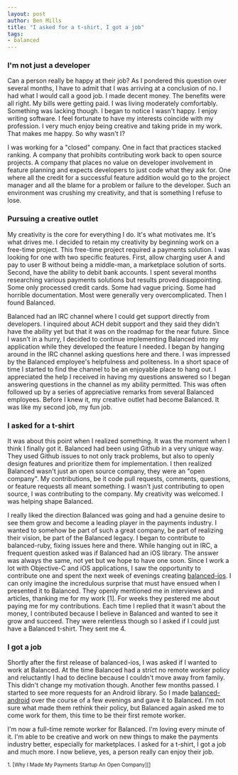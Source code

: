 ```yaml
---
layout: post
author: Ben Mills
title: "I asked for a t-shirt, I got a job"
tags:
- balanced
---
```



### I'm not just a developer

Can a person really be happy at their job? As I pondered this question over several months, I have to admit that I was arriving at a conclusion of no. I had what I would call a good job. I made decent money. The benefits were all right. My bills were getting paid. I was living moderately comfortably. Something was lacking though. I began to notice I wasn't happy. I enjoy writing software. I feel fortunate to have my interests coincide with my profession. I very much enjoy being creative and taking pride in my work. That makes me happy. So why wasn't I?

I was working for a "closed" company. One in fact that practices stacked ranking. A company that prohibits contributing work back to open source projects. A company that places no value on developer involvement in feature planning and expects developers to just code what they ask for. One where all the credit for a successful feature addition would go to the project manager and all the blame for a problem or failure to the developer. Such an environment was crushing my creativity, and that is something I refuse to lose.


### Pursuing a creative outlet

My creativity is the core for everything I do. It's what motivates me. It's what drives me. I decided to retain my creativity by beginning work on a free-time project. This free-time project required a payments solution. I was looking for one with two specific features. First, allow charging user A and pay to user B without being a middle-man, a marketplace solution of sorts. Second, have the ability to debit bank accounts. I spent several months researching various payments solutions but results proved disappointing. Some only processed credit cards. Some had vague pricing. Some had horrible documentation. Most were generally very overcomplicated. Then I found Balanced.

Balanced had an IRC channel where I could get support directly from developers.  I inquired about ACH debit support and they said they didn't have the ability yet but that it was on the roadmap for the near future. Since I wasn't in a hurry, I decided to continue implementing Balanced into my application while they developed the feature I needed. I began by hanging around in the IRC channel asking questions here and there. I was impressed by the Balanced employee's helpfulness and politeness. In a short space of time I started to find the channel to be an enjoyable place to hang out. I appreciated the help I received in having my questions answered so I began answering questions in the channel as my ability permitted. This was often followed up by a series of appreciative remarks from several Balanced employees. Before I knew it, my creative outlet had become Balanced. It was like my second job, my fun job.

### I asked for a t-shirt

It was about this point when I realized something. It was the moment when I think I finally got it. Balanced had been using Github in a very unique way. They used Github issues to not only track problems, but also to openly design features and prioritize them for implementation. I then realized Balanced wasn't just an open source company, they were an "open company". My contributions, be it code pull requests, comments, questions, or feature requests all meant something. I wasn't just contributing to open source, I was contributing to the company. My creativity was welcomed. I was helping shape Balanced.

I really liked the direction Balanced was going and had a genuine desire to see them grow and become a leading player in the payments industry. I wanted to somehow be part of such a great company, be part of realizing their vision, be part of the Balanced legacy. I began to contribute to balanced-ruby, fixing issues here and there. While hanging out in IRC, a frequent question asked was if Balanced had an iOS library. The answer was always the same, not yet but we hope to have one soon. Since I work a lot with Objective-C and iOS applications, I saw the opportunity to contribute one and spent the next week of evenings creating [balanced-ios](https://github.com/balanced/balanced-ios). I can only imagine the incredulous surprise that must have ensued when I presented it to Balanced. They openly mentioned me in interviews and articles, thanking me for my work [1]. For weeks they pestered me about paying me for my contributions. Each time I replied that it wasn't about the money, I contributed because I believe in Balanced and wanted to see it grow and succeed. They were relentless though so I asked if I could just have a Balanced t-shirt. They sent me 4.


### I got a job

Shortly after the first release of balanced-ios, I was asked if I wanted to work at Balanced. At the time Balanced had a strict no remote worker policy and reluctantly I had to decline because I couldn't move away from family. This didn't change my motivation though. Another few months passed. I started to see more requests for an Android library. So I made [balanced-android](https://github.com/balanced/balanced-android) over the course of a few evenings and gave it to Balanced. I'm not sure what made them rethink their policy, but Balanced again asked me to come work for them, this time to be their first remote worker.

I'm now a full-time remote worker for Balanced. I'm loving every minute of it. I'm able to be creative and work on new things to make the payments industry better, especially for marketplaces. I asked for a t-shirt, I got a job and much more. I now believe, yes, a person really can enjoy their job.


<small>
1. [Why I Made My Payments Startup An Open Company][]
<small>

[Why I Made My Payments Startup An Open Company]: http://www.fastcolabs.com/3008944/open-company/why-i-made-my-payments-startup-an-open-company
